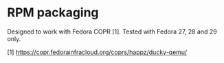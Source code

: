 # RPM packaging

Designed to work with Fedora COPR [1]. Tested with Fedora 27, 28 and 29 only.

[1] https://copr.fedorainfracloud.org/coprs/happz/ducky-qemu/
